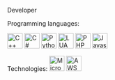 Developer

Programming languages:

<img src="https://cdn.jsdelivr.net/gh/devicons/devicon/icons/cplusplus/cplusplus-original.svg" alt="C++" width="35" height="35"/> <img src="https://cdn.jsdelivr.net/gh/devicons/devicon/icons/csharp/csharp-original.svg" alt="C#" width="35" height="35"/> <img src="https://cdn.jsdelivr.net/gh/devicons/devicon/icons/python/python-original.svg" alt="Python" width="35" height="35"/> <img src="https://cdn.jsdelivr.net/gh/devicons/devicon/icons/lua/lua-plain-wordmark.svg" alt="LUA" width="35" height="35"/> <img src="https://cdn.jsdelivr.net/gh/devicons/devicon/icons/php/php-original.svg" alt="PHP" width="35" height="35"/> <img src="https://cdn.jsdelivr.net/gh/devicons/devicon/icons/javascript/javascript-original.svg" alt="Javascript" width="35" height="35"/>
          

Technologies:
<img src="https://cdn.jsdelivr.net/gh/devicons/devicon/icons/azure/azure-original.svg" alt="Microsoft Azure" width="35" height="35"/> <img src="https://cdn.jsdelivr.net/gh/devicons/devicon/icons/amazonwebservices/amazonwebservices-plain-wordmark.svg" alt="AWS" width="35" height="35"/>
       
